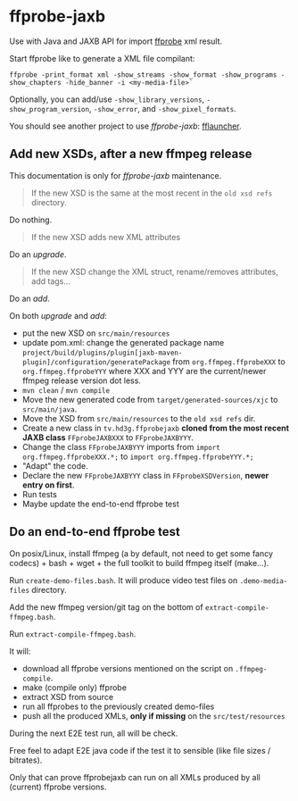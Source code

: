 # ffprobe-jaxb

Use with Java and JAXB API for import [ffprobe](https://ffmpeg.org/ffprobe.html) xml result.

Start ffprobe like to generate a XML file compilant:

```shell
ffprobe -print_format xml -show_streams -show_format -show_programs -show_chapters -hide_banner -i <my-media-file>`
```

Optionally, you can add/use `-show_library_versions`, `-show_program_version`, `-show_error`, and  `-show_pixel_formats`.

You should see another project to use *ffprobe-jaxb*: [fflauncher](https://github.com/hdsdi3g/fflauncher).

## Add new XSDs, after a new ffmpeg release

This documentation is only for *ffprobe-jaxb* maintenance.

> If the new XSD is the same at the most recent in the `old xsd refs` directory.

Do nothing.

> If the new XSD adds new XML attributes 

Do an *upgrade*.

> If the new XSD change the XML struct, rename/removes attributes, add tags...

Do an *add*.

On both *upgrade* and *add*:

  - put the new XSD on `src/main/resources`
  - update pom.xml: change the generated package name      `project/build/plugins/plugin[jaxb-maven-plugin]/configuration/generatePackage` from `org.ffmpeg.ffprobeXXX` to `org.ffmpeg.ffprobeYYY` where XXX and YYY are the current/newer ffmpeg release version dot less.
  - `mvn clean` / `mvn compile`
  - Move the new generated code from `target/generated-sources/xjc` to `src/main/java`.
  - Move the XSD from `src/main/resources` to the `old xsd refs` dir.
  - Create a new class in `tv.hd3g.ffprobejaxb` **cloned from the most recent JAXB class** `FFprobeJAXBXXX` to `FFprobeJAXBYYY`.
  - Change the class `FFprobeJAXBYYY` imports from `import org.ffmpeg.ffprobeXXX.*;` to  `import org.ffmpeg.ffprobeYYY.*;`
  - "Adapt" the code.
  - Declare the new `FFprobeJAXBYYY` class in `FFprobeXSDVersion`, **newer entry on first**.
  - Run tests
  - Maybe update the end-to-end ffprobe test

## Do an end-to-end ffprobe test

On posix/Linux, install ffmpeg (a by default, not need to get some fancy codecs) + bash + wget + the full toolkit to build ffmpeg itself (make...).

Run `create-demo-files.bash`. It will produce video test files on `.demo-media-files` directory.

Add the new ffmpeg version/git tag on the bottom of `extract-compile-ffmpeg.bash`.

Run `extract-compile-ffmpeg.bash`.

It will:
  - download all ffprobe versions mentioned on the script on `.ffmpeg-compile`.
  - make (compile only) ffprobe
  - extract XSD from source
  - run all ffprobes to the previously created demo-files
  - push all the produced XMLs, **only if missing** on the `src/test/resources`

During the next E2E test run, all will be check.

Free feel to adapt E2E java code if the test it to sensible (like file sizes / bitrates).

Only that can prove ffprobejaxb can run on all XMLs produced by all (current) ffprobe versions.
